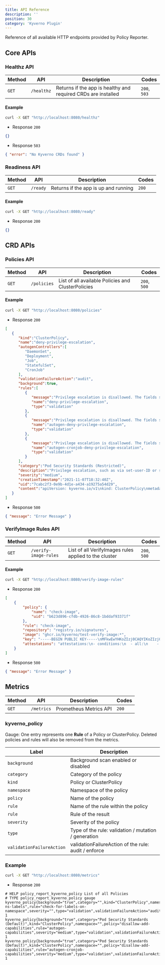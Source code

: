 ```yaml
---
title: API Reference
description: ''
position: 30
category: 'Kyverno Plugin'
---
```


Reference of all available HTTP endpoints provided by Policy Reporter.

## Core APIs

### Healthz API

| Method | API        | Description                                                    | Codes |
|--------|------------|----------------------------------------------------------------|----------------|
| `GET`  | `/healthz` | Returns if the app is healthy and required CRDs are installed  | `200`, `503`   |

#### Example

```bash
curl -X GET "http://localhost:8080/healthz"
```

* Response `200`

```json
{}
```

* Response `503`

```json
{ "error": "No Kyverno CRDs found" }
```

### Readiness API

| Method | API      | Description                           | Codes |
|--------|----------|---------------------------------------|----------------|
| `GET`  | `/ready` | Returns if the app is up and running  | `200`          |

#### Example

```bash
curl -X GET "http://localhost:8080/ready"
```

* Response `200`

```json
{}
```

## CRD APIs

### Policies API

| Method | API         | Description                                        | Codes |
|--------|-------------|----------------------------------------------------|----------------|
| `GET`  | `/policies` | List of all available Policies and ClusterPolicies  | `200`, `500`   |

#### Example

```bash
curl -X GET "http://localhost:8080/policies"
```

* Response `200`

```json
[
   {
      "kind":"ClusterPolicy",
      "name":"deny-privilege-escalation",
      "autogenControllers":[
         "DaemonSet",
         "Deployment",
         "Job",
         "StatefulSet",
         "CronJob"
      ],
      "validationFailureAction":"audit",
      "background":true,
      "rules":[
         {
            "message":"Privilege escalation is disallowed. The fields spec.containers[*].securityContext.allowPrivilegeEscalation, and spec.initContainers[*].securityContext.allowPrivilegeEscalation must be undefined or set to `false`.",
            "name":"deny-privilege-escalation",
            "type":"validation"
         },
         {
            "message":"Privilege escalation is disallowed. The fields spec.containers[*].securityContext.allowPrivilegeEscalation, and spec.initContainers[*].securityContext.allowPrivilegeEscalation must be undefined or set to `false`.",
            "name":"autogen-deny-privilege-escalation",
            "type":"validation"
         },
         {
            "message":"Privilege escalation is disallowed. The fields spec.containers[*].securityContext.allowPrivilegeEscalation, and spec.initContainers[*].securityContext.allowPrivilegeEscalation must be undefined or set to `false`.",
            "name":"autogen-cronjob-deny-privilege-escalation",
            "type":"validation"
         }
      ],
      "category":"Pod Security Standards (Restricted)",
      "description":"Privilege escalation, such as via set-user-ID or set-group-ID file mode, should not be allowed.",
      "severity":"medium",
      "creationTimestamp":"2021-11-07T18:32:40Z",
      "uid":"7cabc2f3-0e9b-4d1e-a434-a19275a54d29",
      "content":"apiVersion: kyverno.io/v1\nkind: ClusterPolicy\nmetadata:\n  annotations:\n    pod-policies.kyverno.io/autogen-controllers: DaemonSet,Deployment,Job,StatefulSet,CronJob\n    policies.kyverno.io/category: Pod Security Standards (Restricted)\n    policies.kyverno.io/description: Privilege escalation, such as via set-user-ID\n      or set-group-ID file mode, should not be allowed.\n    policies.kyverno.io/severity: medium\n  creationTimestamp: \"2021-11-07T18:32:40Z\"\n  generation: 16\n  labels:\n    app: kyverno\n    app.kubernetes.io/component: kyverno\n    app.kubernetes.io/instance: kyverno-policies\n    app.kubernetes.io/managed-by: Helm\n    app.kubernetes.io/name: kyverno-policies\n    app.kubernetes.io/part-of: kyverno-policies\n    app.kubernetes.io/version: v2.1.3\n    argocd.argoproj.io/instance: kyverno-policies\n    helm.sh/chart: kyverno-policies-v2.1.3\n  name: deny-privilege-escalation\n  resourceVersion: \"1742766\"\n  uid: 7cabc2f3-0e9b-4d1e-a434-a19275a54d29\nspec:\n  background: true\n  failurePolicy: Fail\n  rules:\n  - exclude:\n      resources: {}\n    generate:\n      clone: {}\n    match:\n      resources:\n        kinds:\n        - Pod\n    mutate: {}\n    name: deny-privilege-escalation\n    validate:\n      message: Privilege escalation is disallowed. The fields spec.containers[*].securityContext.allowPrivilegeEscalation,\n        and spec.initContainers[*].securityContext.allowPrivilegeEscalation must be\n        undefined or set to `false`.\n      pattern:\n        spec:\n          =(initContainers):\n          - =(securityContext):\n              =(allowPrivilegeEscalation): \"false\"\n          containers:\n          - =(securityContext):\n              =(allowPrivilegeEscalation): \"false\"\n  - exclude:\n      resources: {}\n    generate:\n      clone: {}\n    match:\n      resources:\n        kinds:\n        - DaemonSet\n        - Deployment\n        - Job\n        - StatefulSet\n    mutate: {}\n    name: autogen-deny-privilege-escalation\n    validate:\n      message: Privilege escalation is disallowed. The fields spec.containers[*].securityContext.allowPrivilegeEscalation,\n        and spec.initContainers[*].securityContext.allowPrivilegeEscalation must be\n        undefined or set to `false`.\n      pattern:\n        spec:\n          template:\n            spec:\n              =(initContainers):\n              - =(securityContext):\n                  =(allowPrivilegeEscalation): \"false\"\n              containers:\n              - =(securityContext):\n                  =(allowPrivilegeEscalation): \"false\"\n  - exclude:\n      resources: {}\n    generate:\n      clone: {}\n    match:\n      resources:\n        kinds:\n        - CronJob\n    mutate: {}\n    name: autogen-cronjob-deny-privilege-escalation\n    validate:\n      message: Privilege escalation is disallowed. The fields spec.containers[*].securityContext.allowPrivilegeEscalation,\n        and spec.initContainers[*].securityContext.allowPrivilegeEscalation must be\n        undefined or set to `false`.\n      pattern:\n        spec:\n          jobTemplate:\n            spec:\n              template:\n                spec:\n                  =(initContainers):\n                  - =(securityContext):\n                      =(allowPrivilegeEscalation): \"false\"\n                  containers:\n                  - =(securityContext):\n                      =(allowPrivilegeEscalation): \"false\"\n  validationFailureAction: audit\n"
   }
]
```

* Response `500`

```json
{ "message": "Error Message" }
```

### VerifyImage Rules API

| Method | API                   | Description                                           | Codes |
|--------|-----------------------|-------------------------------------------------------|----------------|
| `GET`  | `/verify-image-rules` | List of all VerifyImages rules applied to the cluster | `200`, `500`   |

#### Example

```bash
curl -X GET "http://localhost:8080/verify-image-rules"
```

* Response `200`

```json
[
    {
        "policy": {
            "name": "check-image",
            "uid": "b623d896-cfdb-4926-86c8-1bddaf93371f"
        },
        "rule": "check-image",
        "repository": "registry.io/signatures",
        "image": "ghcr.io/kyverno/test-verify-image:*",
        "key": "-----BEGIN PUBLIC KEY-----\nMFkwEwYHKoZIzj0CAQYIKoZIzj0DAQcDQgAE8nXRh950IZbRj8Ra/N9sbqOPZrfM\n5/KAQN0/KjHcorm/J5yctVd7iEcnessRQjU917hmKO6JWVGHpDguIyakZA==\n-----END PUBLIC KEY-----",
        "attestations": "attestations:\n- conditions:\n  - all:\n    - key: '{{ repo.uri }}'\n      operator: Equals\n      value: https://git-repo.com/org/app\n    - key: '{{ repo.branch }}'\n      operator: Equals\n      value: main\n    - key: '{{ reviewers }}'\n      operator: In\n      value:\n      - ana@example.com\n      - bob@example.com\n  predicateType: https://example.com/CodeReview/v1\n"
    }
]
```

* Response `500`

```json
{ "message": "Error Message" }
```

## Metrics

| Method | API        | Description             | Codes   |
|--------|------------|-------------------------|---------|
| `GET`  | `/metrics` | Prometheus Metrics API  | `200`   |

### kyverno_policy

Gauge: One entry represents one __Rule__ of a Policy or ClusterPolicy. Deleted policies and rules will also be removed from the metrics.

| Label                     | Description                                          |
|---------------------------|------------------------------------------------------|
| `background`              | Background scan enabled or disabled                  |
| `category`                | Category of the policy                               |
| `kind`                    | Policy or ClusterPolicy                              |
| `namespace`               | Namespace of the policy                              |
| `policy`                  | Name of the policy                                   |
| `rule`                    | Name of the rule within the policy                   |
| `rule`                    | Rule of the result                                   |
| `severity`                | Severity of the policy                               |
| `type`                    | Type of the rule: validation / mutation / generation |
| `validationFailureAction` | validationFailureAction of the rule: audit / enforce |

### Example

```bash
curl -X GET "http://localhost:8080/metrics"
```

* Response `200`

```text
# HELP policy_report_kyverno_policy List of all Policies
# TYPE policy_report_kyverno_policy gauge
kyverno_policy{background="true",category="",kind="ClusterPolicy",namespace="",policy="require-ns-labels",rule="check-for-labels-on-namespace",severity="",type="validation",validationFailureAction="audit"} 1
kyverno_policy{background="true",category="Pod Security Standards (Default)",kind="ClusterPolicy",namespace="",policy="disallow-add-capabilities",rule="autogen-capabilities",severity="medium",type="validation",validationFailureAction="audit"} 1
kyverno_policy{background="true",category="Pod Security Standards (Default)",kind="ClusterPolicy",namespace="",policy="disallow-add-capabilities",rule="autogen-cronjob-capabilities",severity="medium",type="validation",validationFailureAction="audit"} 1
```
